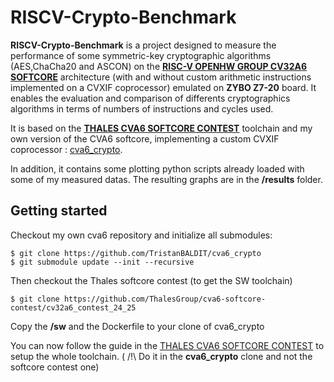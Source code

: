 
# RISCV-Crypto-Benchmark

**RISCV-Crypto-Benchmark** is a project designed to measure the performance of some symmetric-key cryptographic algorithms (AES,ChaCha20 and ASCON) on the [**RISC-V OPENHW GROUP CV32A6 SOFTCORE**](https://github.com/openhwgroup/cva6) architecture (with and without custom arithmetic instructions implemented on a CVXIF coprocessor) emulated on **ZYBO Z7-20** board. It enables the evaluation and comparison of differents cryptographics algorithms in terms of numbers of instructions and cycles used. 

It is based on the [**THALES CVA6 SOFTCORE CONTEST**](https://github.com/ThalesGroup/cva6-softcore-contest/blob/cv32a6_contest_24_25) toolchain and my own version of the CVA6 softcore, implementing a custom CVXIF coprocessor : [cva6_crypto](https://github.com/TristanBALDIT/cva6_crypto).

In addition, it contains some plotting python scripts already loaded with some of my measured datas.
The resulting graphs are in the **/results** folder.

## Getting started

Checkout my own cva6 repository and initialize all submodules:
```
$ git clone https://github.com/TristanBALDIT/cva6_crypto
$ git submodule update --init --recursive
```

Then checkout the Thales softcore contest (to get the SW toolchain)
```
$ git clone https://github.com/ThalesGroup/cva6-softcore-contest/cv32a6_contest_24_25
```

Copy the  **/sw** and the Dockerfile to your clone of cva6_crypto

You can now follow the guide in the [THALES CVA6 SOFTCORE CONTEST](https://github.com/ThalesGroup/cva6-softcore-contest/blob/cv32a6_contest_24_25) to setup the whole toolchain. 
( /!\ Do it in the **cva6_crypto** clone and not the softcore contest one)



